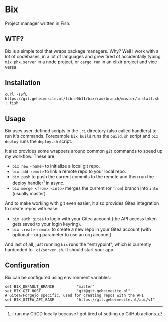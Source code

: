 # Bix

Project manager written in Fish.

## WTF?

Bix is a simple tool that wraps package managers. Why? Well I work with a lot of codebases, in a lot of languages and grew tired of accidentally typing `mix phx.server` in a node project, or `cargo run` in an elixir project and vice versa.

## Installation

```shell
curl -sSfL https://git.geheimesite.nl/libre0b11/bix/raw/branch/master/install.sh | fish
```

## Usage

Bix uses user-defined scripts in the `.ci` directory (also called handlers) to run it's commands. Forexample `bix build` runs the `build.sh` script and `bix deploy` runs the `deploy.sh` script.

It also provides some wrappers around common `git` commands to speed up my workflow. These are:

- `bix new <name>` to initialize a local git repo.
- `bix add-remote` to link a remote repo to your local repo.
- `bix push` to push the current commits to the remote and then run the deploy handler[^1] in async.
- `bix merge <from> <into>` merges the current (or `from`) branch into `into` (usually master).

And to make working with git even easier, it also provides Gitea integration to create repos with ease:

- `bix auth gitea` to login with your Gitea account (the API access token gets saved to your login keyring).
- `bix create-remote` to create a new repo in your Gitea account (with optional --org parameter to use an org account).

And last of all, just running `bix` runs the "entrypoint", which is currently hardcoded to `.ci/server.sh`. It should start your app.

## Configuration

Bix can be configured using environment variables:

```fish
set BIX_DEFAULT_BRANCH          "master"
set BIX_GIT_HOST                "git@git.geheimesite.nl"
# Gitea/Forgejo specific, used for creating repos with the API
set BIX_GITEA_API_BASE          "https://git.geheimesite.nl/api/v1"
```

[^1]: I run my CI/CD locally because I got tired of setting up GitHub actions.
